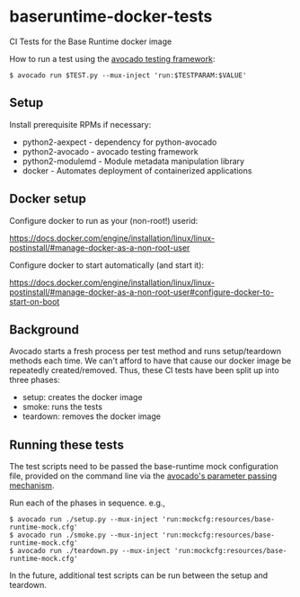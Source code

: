 # baseruntime-docker-tests
CI Tests for the Base Runtime docker image

How to run a test using the [avocado testing framework](http://avocado-framework.github.io/):

    $ avocado run $TEST.py --mux-inject 'run:$TESTPARAM:$VALUE'

## Setup

Install prerequisite RPMs if necessary:

* python2-aexpect - dependency for python-avocado
* python2-avocado - avocado testing framework
* python2-modulemd - Module metadata manipulation library
* docker - Automates deployment of containerized applications

## Docker setup

Configure docker to run as your (non-root!) userid:

https://docs.docker.com/engine/installation/linux/linux-postinstall/#manage-docker-as-a-non-root-user

Configure docker to start automatically (and start it):

https://docs.docker.com/engine/installation/linux/linux-postinstall/#manage-docker-as-a-non-root-user#configure-docker-to-start-on-boot

## Background

Avocado starts a fresh process per test method and runs setup/teardown methods
each time. We can't afford to have that cause our docker image be repeatedly
created/removed. Thus, these CI tests have been split up into three phases:
* setup: creates the docker image
* smoke: runs the tests
* teardown: removes the docker image

## Running these tests

The test scripts need to be passed the base-runtime mock configuration file, provided on the command line via the [avocado's parameter passing mechanism](http://avocado-framework.readthedocs.io/en/latest/WritingTests.html#accessing-test-parameters).

Run each of the phases in sequence. e.g.,

    $ avocado run ./setup.py --mux-inject 'run:mockcfg:resources/base-runtime-mock.cfg'
    $ avocado run ./smoke.py --mux-inject 'run:mockcfg:resources/base-runtime-mock.cfg'
    $ avocado run ./teardown.py --mux-inject 'run:mockcfg:resources/base-runtime-mock.cfg'

In the future, additional test scripts can be run between the setup and teardown.
